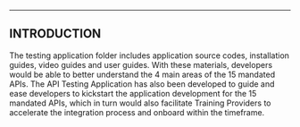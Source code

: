 ------------
INTRODUCTION
------------

The testing application folder includes application source codes, installation guides, video guides and user guides. With these materials, developers would be able to better understand the 4 main areas of the 15 mandated APIs. The API Testing Application has also been developed to guide and ease developers to kickstart the application development for the 15 mandated APIs, which in turn would also facilitate Training Providers to accelerate the integration process and onboard within the timeframe. 
